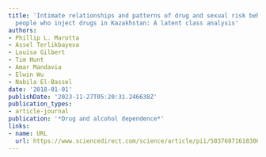 ```yaml
---
title: 'Intimate relationships and patterns of drug and sexual risk behaviors among
  people who inject drugs in Kazakhstan: A latent class analysis'
authors:
- Phillip L. Marotta
- Assel Terlikbayeva
- Louisa Gilbert
- Tim Hunt
- Amar Mandavia
- Elwin Wu
- Nabila El-Bassel
date: '2018-01-01'
publishDate: '2023-11-27T05:20:31.246638Z'
publication_types:
- article-journal
publication: '*Drug and alcohol dependence*'
links:
- name: URL
  url: https://www.sciencedirect.com/science/article/pii/S0376871618306446
---
```

